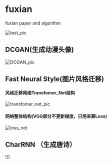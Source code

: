 # fuxian
fuxian paper and algorithm

![test_pic](https://github.com/zhengsai168/fuxian/blob/master/picture/input.png)

## DCGAN(生成动漫头像)

![DCGAN_pic](https://github.com/zhengsai168/fuxian/blob/master/picture/DCGAN.png)

## Fast Neural Style(图片风格迁移)

#### 风格迁移网络Transfomer_Net结构
![transfomer_net_pic](https://github.com/zhengsai168/fuxian/blob/master/picture/transformer_net.png)

#### 网络整体结构(VGG部分不更新梯度，只用来算Loss)
![loss_net](https://github.com/zhengsai168/fuxian/blob/master/picture/Fast_Neural_Style.png)

## CharRNN （生成唐诗）
![]
